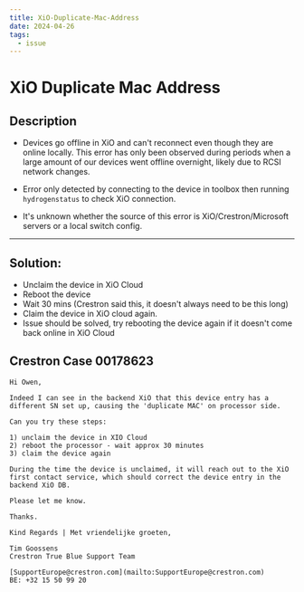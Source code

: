 ```yaml
---
title: XiO-Duplicate-Mac-Address
date: 2024-04-26
tags:
  - issue
---
```

# XiO Duplicate Mac Address

## Description

- Devices go offline in XiO and can't reconnect even though they are online locally. This error has only been observed during periods when a large amount of our devices went offline overnight, likely due to RCSI network changes.

- Error only detected by connecting to the device in toolbox then running `hydrogenstatus` to check XiO connection.

- It's unknown whether the source of this error is XiO/Crestron/Microsoft servers or a local switch config.

---
## Solution:

- Unclaim the device in XiO Cloud
- Reboot the device
- Wait 30 mins (Crestron said this, it doesn't always need to be this long)
- Claim the device in XiO cloud again.
- Issue should be solved, try rebooting the device again if it doesn't come back online in XiO Cloud

## Crestron Case 00178623

```
Hi Owen,  
  
Indeed I can see in the backend XiO that this device entry has a different SN set up, causing the 'duplicate MAC' on processor side.  
  
Can you try these steps:  
  
1) unclaim the device in XIO Cloud  
2) reboot the processor - wait approx 30 minutes  
3) claim the device again  
  
During the time the device is unclaimed, it will reach out to the XiO first contact service, which should correct the device entry in the backend XiO DB.  
  
Please let me know.  
  
Thanks.  
  
Kind Regards | Met vriendelijke groeten,  
  
Tim Goossens  
Crestron True Blue Support Team  
  
[SupportEurope@crestron.com](mailto:SupportEurope@crestron.com)  
BE: +32 15 50 99 20
```
